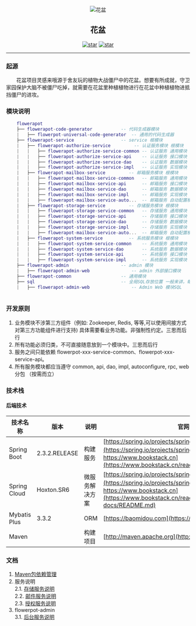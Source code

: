 <p style="text-align: center;" align="center">
    <img src="https://gitee.com/nut-cloud/flowerpot/raw/master/doc/images/logo.gif" alt="花盆">
</p>
<div style="text-align: center;"  align="center">
    <h2  style="text-align: center;"  align="center">花盆</h2>
</div>
<div align="center">
<a href='https://gitee.com/nut-cloud/flowerpot/stargazers'><img src='https://gitee.com/nut-cloud/flowerpot/badge/star.svg?theme=dark' alt='star'></img></a>
<a href='https://gitee.com/nut-cloud/flowerpot/stargazers'><img src='https://gitee.com/nut-cloud/flowerpot/badge/fork.svg?theme=dark' alt='star'></img></a>
</div>
<hr/>

### 起源
<p style="text-indent: 2em;">
    花盆项目灵感来哦源于舍友玩的植物大战僵尸中的花盆。想要有所成就，守卫家园保护大脑不被僵尸吃掉，就需要在花盆里种植植物进行在花盆中种植植物进抵挡僵尸的进攻。
</p>

### 模块说明

```lua
    flowerapot
    ├── flowerapot-code-generator           -- 代码生成器模块
    |   ├── flowerpot-universal-code-generator  -- 通用的代码生成器
    ├── flowerapot-service                  -- service 根模块
    |   ├── flowerapot-authorize-service         -- 认证服务模块 根模块
    |   |   ├── flowerapot-authorize-service-common -- 认证服务 通用模块
    |   |   ├── flowerapot-authorize-service-api    -- 认证服务 接口模块
    |   |   ├── flowerapot-authorize-service-dao    -- 认证服务 数据模块
    |   |   ├── flowerapot-authorize-service-impl   -- 认证服务 实现模块
    |   ├── flowerapot-mailbox-service         -- 邮箱服务模块 根模块
    |   |   ├── flowerapot-mailbox-service-common   -- 邮箱服务 通用模块
    |   |   ├── flowerapot-mailbox-service-api      -- 邮箱服务 接口模块
    |   |   ├── flowerapot-mailbox-service-dao      -- 邮箱服务 数据模块
    |   |   ├── flowerapot-mailbox-service-impl     -- 邮箱服务 实现模块
    |   |   ├── flowerapot-mailbox-service-auto...  -- 邮箱服务 自动配置模块
    |   ├── flowerapot-storage-service         -- 存储服务模块 根模块
    |   |   ├── flowerapot-storage-service-common   -- 存储服务 通用模块
    |   |   ├── flowerapot-storage-service-api      -- 存储服务 接口模块
    |   |   ├── flowerapot-storage-service-dao      -- 存储服务 数据模块
    |   |   ├── flowerapot-storage-service-impl     -- 存储服务 实现模块
    |   |   ├── flowerapot-mailbox-service-auto...  -- 邮箱服务 自动配置模块
    |   ├── flowerapot-system-service          -- 系统服务模块 根模块
    |   |   ├── flowerapot-system-service-common    -- 系统服务 通用模块
    |   |   ├── flowerapot-system-service-dao       -- 系统服务 数据模块
    |   |   ├── flowerapot-system-service-api       -- 系统服务 接口模块
    |   |   ├── flowerapot-system-service-impl      -- 系统服务 实现模块
    ├── flowerapot-admin                    -- admin 模块
    |   ├── flowerapot-admin-web                -- admin 外部接口模块
    ├── flowerapot-common                   -- 通用模块
    ├── sql                                 -- 全局SQL存放位置 一般来讲，每个需要入库数据的模块，都会对应一个目录
    |   ├── flowerapot-admin-web                -- Admin Web 模块SQL
    
```
### 开发原则
 1. 业务模块不涉第三方组件（例如: Zookeeper, Redis, 等等,可以使用间接方式对第三方功能组件进行支持) 具体需要看业务功能。非强制性约定。三思而后行
 2. 所有功能必须归类，不可直接随意放到一个模块中。三思而后行
 3. 服务之间只能依赖 flowerpot-xxx-service-common、flowerpot-xxx-service-api。
 4. 所有服务模块都应当遵守 common, api, dao, impl, autoconfigure, rpc, web 分包 （按需而立）
    
### 技术栈
#### 后端技术
|技术名称|版本|说明|官网
|----|----|----|-----|
|Spring Boot    |2.3.2.RELEASE| 构建服务     |[https://spring.io/projects/spring-boot](https://spring.io/projects/spring-boot) , [（中文）https://www.bookstack.cn](https://www.bookstack.cn/read/springboot/README.md)|
|Spring Cloud   |Hoxton.SR6   | 微服务解决方案|[https://spring.io/projects/spring-cloud/](https://spring.io/projects/spring-cloud/), [（中文）https://www.bookstack.cn](https://www.bookstack.cn/read/spring-cloud-docs/README.md)|
|Mybatis Plus   |3.3.2        | ORM        |[https://baomidou.com](https://baomidou.com/)|
|Maven          |             | 构建项目     |[http://maven.apache.org](http://maven.apache.org/)|

### 文档
1. [Maven包依赖管理](./doc/maven.md)
2. 服务说明  
    2.1. [存储服务说明](./doc/service/flowerpot-storage-service.md)  
    2.2. [邮件服务说明](./doc/service/flowerpot-mailbox-service.md)  
    2.3. [授权服务说明](./doc/service/flowerpot-authroize-service.md)
3. flowerpot-admin  
    3.1. [后台服务说明](./doc/flowerpot-admin/flowerpot-admin-web.md)
 